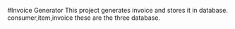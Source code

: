 #Invoice Generator
This project generates invoice and stores it in database.
consumer,item,invoice these are the three database.

